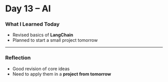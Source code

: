 # Day 13 – AI 

###  What I Learned Today  
- Revised basics of **LangChain**  
- Planned to start a small project tomorrow  

---

###  Reflection  
- Good revision of core ideas  
- Need to apply them in a **project from tomorrow**  

